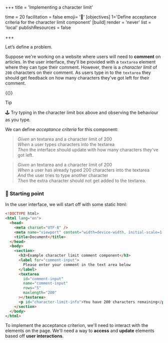 +++
title = 'Implementing a character limit'

time = 20
facilitation = false
emoji= '🛑'
[objectives]
    1='Define acceptance criteria for the character limit component'
[build]
  render = 'never'
  list = 'local'
  publishResources = false

+++

Let’s define a problem.

Suppose we're working on a website where users will need to **comment** on articles. In the user interface, they'll be provided with a `textarea` element where they can type their comment. However, there is a _character limit_ of `200` characters on their comment. As users type in to the `textarea` they should get feedback on how many characters they've got left for their comment.

{{<wordlimit>}}

> [!TIP]
> 🕹️ Try typing in the character limit box above and observing the behaviour as you type.

We can define _acceptance criteria_ for this component:

> _Given_ an textarea and a character limit of 200  
> _When_ a user types characters into the textarea  
> _Then_ the interface should update with how many characters they've got left.

> _Given_ an textarea and a character limit of 200  
> _When_ a user has already typed 200 characters into the textarea  
> _And_ the user tries to type another character  
> _Then_ the extra character should not get added to the textarea.

### 🏁 Starting point

In the user interface, we will start off with some static html:

```html
<!DOCTYPE html>
<html lang="en">
  <head>
    <meta charset="UTF-8" />
    <meta name="viewport" content="width=device-width, initial-scale=1.0" />
    <title>Document</title>
  </head>
  <body>
    <section>
      <h3>Example character limit comment component</h3>
      <label for="comment-input">
        Please enter your comment in the text area below
      </label>
      <textarea
        id="comment-input"
        name="comment-input"
        rows="5"
        maxlength="200"
      ></textarea>
      <p id="character-limit-info">You have 200 characters remaining</p>
    </section>
  </body>
</html>
```

To implement the acceptance criterion, we'll need to interact with the elements on the page. We'll need a way to **access** and **update** elements based off **user interactions**.
